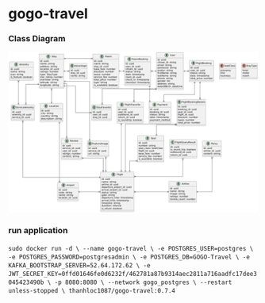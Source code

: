 # gogo-travel

### Class Diagram
![Class Diagram](./docs/class-diagram.png)

### run application
`sudo docker run -d \
  --name gogo-travel \
  -e POSTGRES_USER=postgres \
  -e POSTGRES_PASSWORD=postgresadmin \
  -e POSTGRES_DB=GOGO-Travel \
  -e KAFKA_BOOTSTRAP_SERVER=52.64.172.62 \
  -e JWT_SECRET_KEY=0ffd01646fe0d6232f/462781a87b9314aec2811a716aadfc17dee3045423490b \
  -p 8080:8080 \
  --network gogo_postgres \
  --restart unless-stopped \
  thanhloc1087/gogo-travel:0.7.4` 
